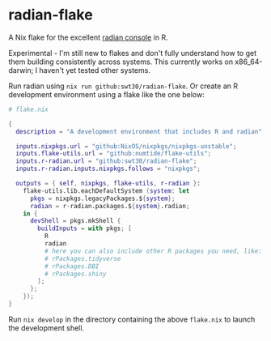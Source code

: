 # radian-flake
A Nix flake for the excellent [radian console](https://github.com/randy3k/radian) in R.

Experimental - I'm still new to flakes and don't fully understand how to get them building consistently across systems. This currently works on x86_64-darwin; I haven't yet tested other systems.

Run radian using `nix run github:swt30/radian-flake`. Or create an R development environment using a flake like the one below:

```nix
# flake.nix

{
  description = "A development environment that includes R and radian";

  inputs.nixpkgs.url = "github:NixOS/nixpkgs/nixpkgs-unstable";
  inputs.flake-utils.url = "github:numtide/flake-utils";
  inputs.r-radian.url = "github:swt30/radian-flake";
  inputs.r-radian.inputs.nixpkgs.follows = "nixpkgs";

  outputs = { self, nixpkgs, flake-utils, r-radian }:
    flake-utils.lib.eachDefaultSystem (system: let
      pkgs = nixpkgs.legacyPackages.${system};
      radian = r-radian.packages.${system}.radian;
    in {
      devShell = pkgs.mkShell {
        buildInputs = with pkgs; [
          R
          radian
          # here you can also include other R packages you need, like:
          # rPackages.tidyverse
          # rPackages.DBI
          # rPackages.shiny
        ];
      };
    });
}
```

Run `nix develop` in the directory containing the above `flake.nix` to launch the development shell.
